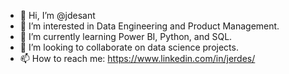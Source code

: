 - 👋 Hi, I’m @jdesant
- 👀 I’m interested in Data Engineering and Product Management.
- 🌱 I’m currently learning Power BI, Python, and SQL.
- 💞️ I’m looking to collaborate on data science projects.
- 📫 How to reach me: https://www.linkedin.com/in/jerdes/

<!---
jdesant/jdesant is a ✨ special ✨ repository because its `README.md` (this file) appears on your GitHub profile.
You can click the Preview link to take a look at your changes.
--->
